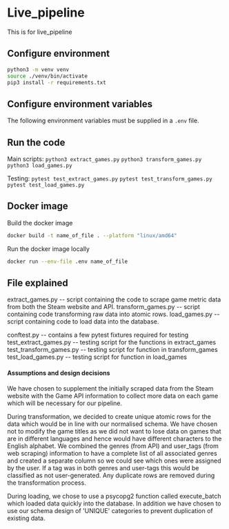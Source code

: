 # Live_pipeline

This is for live_pipeline

## Configure environment

```sh
python3 -m venv venv
source ./venv/bin/activate
pip3 install -r requirements.txt
```

## Configure environment variables

The following environment variables must be supplied in a `.env` file.

## Run the code

Main scripts:
`python3 extract_games.py`
`python3 transform_games.py`
`python3 load_games.py`

Testing:
`pytest test_extract_games.py`
`pytest test_transform_games.py`
`pytest test_load_games.py`

## Docker image

Build the docker image

```sh
docker build -t name_of_file . --platform "linux/amd64"
```

Run the docker image locally

```sh
docker run --env-file .env name_of_file
```

## File explained

extract_games.py -- script containing the code to scrape game metric data from both the Steam website and API.
transform_games.py -- script containing code transforming raw data into atomic rows.
load_games.py -- script containing code to load data into the database.

conftest.py -- contains a few pytest fixtures required for testing
test_extract_games.py -- testing script for the functions in extract_games
test_transform_games.py -- testing script for function in transform_games
test_load_games.py -- testing script for function in load_games

#### Assumptions and design decisions

We have chosen to supplement the initially scraped data from the Steam website with the Game API information to collect more data on each game which will be necessary for our pipeline.

During transformation, we decided to create unique atomic rows for the data which would be in line with our normalised schema. We have chosen not to modify the game titles as we did not want to lose data on games that are in different languages and hence would have different characters to the English alphabet. We combined the genres (from API) and user_tags (from web scraping) information to have a complete list of all associated genres and created a separate column so we could see which ones were assigned by the user. If a tag was in both genres and user-tags this would be classified as not user-generated. Any duplicate rows are removed during the transformation process.

During loading, we chose to use a psycopg2 function called execute_batch which loaded data quickly into the database. In addition we have chosen to use our schema design of 'UNIQUE' categories to prevent duplication of existing data.
